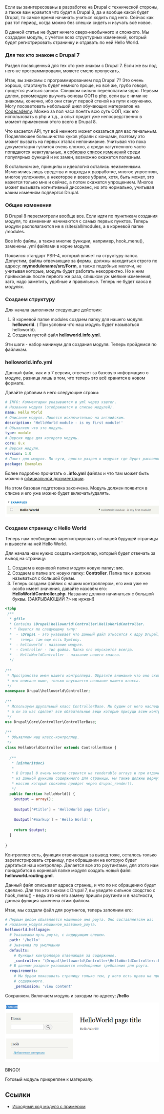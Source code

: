 Если вы заинтересованы в разработке на Drupal с технической стороны, а также вам
нравится что будет в Drupal 8, да и вообще какой будет Drupal, то самое время
начинать учиться кодить под него. Сейчас как раз тот период, когда можно без
спешки сидеть и изучать всё новое.

В данной статье не будет ничего сверх-необычного и сложного. Мы создадим модуль,
с учётом всех структурных изменений, который будет регистрировать страничку и
отдавать по ней Hello World.

### Для тех кто знаком с Drupal 7

Раздел посвященный для тех кто уже знаком с Drupal 7. Если же вы под него не
программировали, можете смело пропускать.

Итак, вы знакомы c программированием под Drupal 7? Это очень хорошо, стартануть
будет немного проще, но всё же, грубо говоря, придется учиться заново. Слишком
сильно перелопатили ядро. Первым делом, рекомендую выучить основы ООП в php,
если вы с ними не знакомы, конечно, ибо они станут первой стеной на пути к
изучению. Могу посоветовать небольшой цикл обучающих материалов
на [Codecademy](https://www.codecademy.com/learn/learn-php/modules/classes-and-objects-in-php).
Можно за пол часа понять всю суть ООП, как его использовать в php и т.д., а опыт
придет уже непосредственно в момент применения этого всего в Drupal 8.

Что касается API, тут всё немного может оказаться для вас печальным. Подавляющее
большинство хуков убрали с концами, поэтому это может вызвать на первых этапах
непонимание. Учитывая что пока документация гуглится очень сложно, а среди
нагугленного часто попадаются
неактуальные, [я собираю список изменений][drupal-8-api-changes] среди
популярных функций и их замен, возможно окажется полезным.

В остальном же, принципы и идеология остались неизменными. Изменились лишь
средства и подходы к разработке, многое упростили, многое усложнили, а некоторое
и вовсе убрали, хотя, быть может, это кажется только мне и сейчас, а потом
окажется упрощением. Многое может вызывать когнитивный диссонанс, но это
нормально, учитывая каким измениям подвергся Drupal.

### Общие изменения

В Drupal 8 пересмотрели вообще все. Если идти по пунктикам создания модуля, то
изменения начинаются с самых первых пунктов. Теперь модули располагаются не в
/sites/all/modules, а в корневой папке /modules.

Все info файлы, а также многие функции, например, hook_menu(), заменены .yml
файлами в корне модуля.

Появился стандарт PSR-4, который влияет на структуру папок. Допустим, файлы
отвечающие за формы, должны находиться строго по адресу: 
**mymodulename/src/Form**, а также подобные мелочи, не учитывая которые, модуль
будет работать некорректно. Но к ним привыкаешь после первого же раза, слишком
уж мелкие изменения, зато, надо заметить, удобные и правильные. Теперь не будет
хаоса в модулях.

### Создаем структуру

Для начала выполняем следующие действия:

1. В корневой папке modules создаем папку для нашего модуля: **helloworld**. (
   При условии что наш модуль будет называться helloworld).
2. Создаем пустой файл **helloworld.info.yml**.

Эти шаги - набор минимум для создания модуля. Теперь пройдемся по файликам.

### helloworld.info.yml

Данный файл, как и в 7 версии, отвечает за базовую информацию о модуле, разница
лишь в том, что теперь это всё хранится в новом формате.

Давайте добавим в него следующие строки:

```yml
# INFO: Комментарии указываются в yml через хэштег.
# Название модуля (отображается в списке модулей).
name: Hello World
# Описание модуля. Пишется исключительно на английском.
description: 'HelloWorld module - is my first module!'
# Объявляем что это модуль.
type: module
# Версия ядра для которого модуль.
core: 8.x
# Версия модуля.
version: 1.0
# Пакет для модуля. По-сути, просто раздел в модулях где будет распологаться наш модуль.
package: Examples
```

Более подробно прочитать о **.info.yml** файлах и что там может быть можно
в [официальной документации](https://www.drupal.org/node/2000204).

На этом базовая подготовка закончена. Модуль должен появится в списке и его уже
можно будет включать/удалять.

![Модуль в общем списке.](image/1.png)

### Создаем страницу с Hello World

Теперь нам необходимо зарегистрировать url нашей будущей страницы и вывести на
ней Hello World.

Для начала нам нужно создать контроллер, который будет отвечать за вывод на
страницу:

1. Создаем в корневой папке модуля новую папку: **src**.
2. Создаем в папке src новую папку: **Controller**. Папка так и должна
   называться с большой буквы.
3. Теперь создаем файлик с нашим контроллером, его имя уже не особо имеет
   значения, давайте назовём его: **HelloWorldController.php**. Название должно
   начинаться с большой буквы. (ЗАКРЫВАЮЩИЙ ?> не нужен!)

```php
<?php
 /**
  * @file
  * Contains \Drupal\helloworld\Controller\HelloWorldController.
  * ^ Пишется по следующему типу:
  *  - \Drupal - это указывает что данный файл относится к ядру Drupal, ведь
  *    теперь там еще есть Symfony.
  *  - helloworld - название модуля.
  *  - Controller - тип файла. Папка src опускается всегда.
  *  - HelloWorldController - название нашего класса.
  */

/**
 * Пространство имен нашего контроллера. Обратите внимание что оно схоже с тем
 * что описано выше, только опускается название нашего класса.
 */
namespace Drupal\helloworld\Controller;

/**
 * Используем друпальный класс ControllerBase. Мы будем от него наследоваться,
 * а он за нас сделает все обязательные вещи которые присущи всем контроллерам.
 */
use Drupal\Core\Controller\ControllerBase;

/**
 * Объявляем наш класс-контроллер.
 */
class HelloWorldController extends ControllerBase {

  /**
   * {@inheritdoc}
   *
   * В Drupal 8 очень многое строится на renderable arrays и при отдаче
   * из данной функции содержимого для страницы, мы также должны вернуть
   * массив который спокойно пройдет через drupal_render().
   */
  public function helloWorld() {
    $output = array();

    $output['#title'] = 'HelloWorld page title';

    $output['#markup'] = 'Hello World!';

    return $output;
  }

}
```

Контроллер есть, функция отвечающая за вывод тоже, осталось только
зарегистрировать страницу, при обращении на которую будет дергаться наш
контроллер. Делается все это роутингами, для этого нам понадобится в корневой
папке модуля создать новый файл: **helloworld.routing.yml**.

Данный файл описывает адреса страниц, и что по их обращению будет сделано. Для
тех кто знаком с Drupal 7, вы увидите сильное сходство с hook_menu() - ведь это
на его замену пришли роутинги и в частности, данная функция заменена этим
файлом.

Итак, мы создали файл для роутингов, теперь заполним его:

```yml
# Первым делом объявляется машинное имя роута. Оно составляетсям из:
# название_модуля.машинное_название_роута.
helloworld.hellopage:
  # Указываем путь роута, с лидирующим слешем.
  path: '/hello'
  # Значения по умолчанию
  defaults:
    # Функция контроллера отвечающая за содержимое.
    _controller: '\Drupal\helloworld\Controller\HelloWorldController::helloWorld'
  # В данном разделе указываются необходимые требования для роута.
  requirements:
    # Мы будем показывать страницу только тем, у кого есть права на просмотр
    # содержимого.
    _permission: 'view content'
```

Сохраняем. Включаем модуль и заходим по адресу: **/hello**

![Готовый модуль.](image/2.png)

BINGO!

Готовый модуль прикреплен к материалу.

## Ссылки

- [Исходный код модуля с примером](example/helloworld)

[drupal-8-api-changes]: ../../../../2014/10/07/drupal-8-api-changes/article.ru.md
